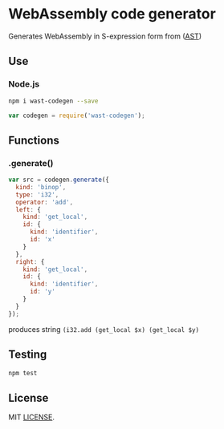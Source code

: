# WebAssembly code generator

Generates WebAssembly in S-expression form from ([AST](https://github.com/drom/wast-spec))

## Use

### Node.js

```sh
npm i wast-codegen --save
```
```js
var codegen = require('wast-codegen');
```

## Functions

### .generate()

```js
var src = codegen.generate({
  kind: 'binop',
  type: 'i32',
  operator: 'add',
  left: {
    kind: 'get_local',
    id: {
      kind: 'identifier',
      id: 'x'
    }
  },
  right: {
    kind: 'get_local',
    id: {
      kind: 'identifier',
      id: 'y'
    }
  }
});
```

produces string `(i32.add (get_local $x) (get_local $y)`

## Testing

```sh
npm test
```

## License
MIT [LICENSE](https://github.com/drom/wast-codegen/blob/master/LICENSE).
